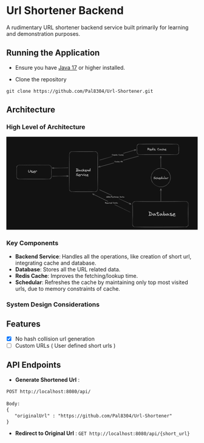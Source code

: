 # Url Shortener Backend

A rudimentary URL shortener backend service built primarily for learning and demonstration purposes.

## Running the Application
- Ensure you have [Java 17](https://www.oracle.com/java/technologies/javase/jdk17-archive-downloads.html) or higher  installed.

- Clone the repository 
```
git clone https://github.com/Pal8304/Url-Shortener.git
```

## Architecture

### High Level of Architecture
![High_Level_Architecture.png](lib/Architecture.png)

### Key Components
- **Backend Service**: Handles all the operations, like creation of short url, integrating cache and database.
- **Database**: Stores all the URL related data.
- **Redis Cache**: Improves the fetching/lookup time. 
- **Schedular**: Refreshes the cache by maintaining only top most visited urls, due to memory constraints of cache.

### System Design Considerations


## Features 

- [x] No hash collision url generation 
- [ ] Custom URLs ( User defined short urls )

## API Endpoints 

- **Generate Shortened Url** : 
```
POST http://localhost:8080/api/
    
Body:
{
   "originalUrl" : "https://github.com/Pal8304/Url-Shortener"
}
```
                  
- **Redirect to Original Url** : ```GET http://localhost:8080/api/{short_url} ```
